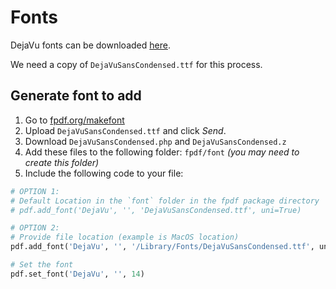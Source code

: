 # Fonts

DejaVu fonts can be downloaded [here](https://dejavu-fonts.github.io/).

We need a copy of `DejaVuSansCondensed.ttf` for this process.

## Generate font to add

1. Go to [fpdf.org/makefont](http://www.fpdf.org/makefont)
2. Upload `DejaVuSansCondensed.ttf` and click _Send_.
3. Download `DejaVuSansCondensed.php` and `DejaVuSansCondensed.z`
4. Add these files to the following folder: `fpdf/font` _(you may need to create this folder)_
5. Include the following code to your file:

```python
# OPTION 1: 
# Default Location in the `font` folder in the fpdf package directory
# pdf.add_font('DejaVu', '', 'DejaVuSansCondensed.ttf', uni=True)

# OPTION 2:
# Provide file location (example is MacOS location)
pdf.add_font('DejaVu', '', '/Library/Fonts/DejaVuSansCondensed.ttf', uni=True)

# Set the font
pdf.set_font('DejaVu', '', 14)
```
